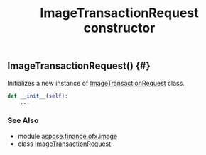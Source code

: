 ﻿---
title: ImageTransactionRequest constructor
second_title: Aspose.Finance for Python via .NET API References
description: 
type: docs
weight: 10
url: /python-net/aspose.finance.ofx.image/imagetransactionrequest/__init__/
is_root: false
---

## ImageTransactionRequest() {#}

Initializes a new instance of [ImageTransactionRequest](/finance/python-net/aspose.finance.ofx.image/imagetransactionrequest) class.



```python
def __init__(self):
    ...
```





### See Also
* module [aspose.finance.ofx.image](../../)
* class [ImageTransactionRequest](/finance/python-net/aspose.finance.ofx.image/imagetransactionrequest)
